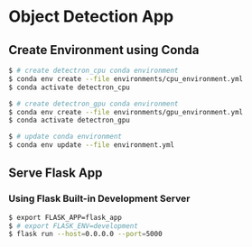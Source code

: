 # Object Detection App

## Create Environment using Conda

```bash
$ # create detectron_cpu conda environment
$ conda env create --file environments/cpu_environment.yml
$ conda activate detectron_cpu

$ # create detectron_gpu conda environment
$ conda env create --file environments/gpu_environment.yml
$ conda activate detectron_gpu

$ # update conda environment
$ conda env update --file environment.yml
```

## Serve Flask App

### Using Flask Built-in Development Server

```bash
$ export FLASK_APP=flask_app
$ # export FLASK_ENV=development
$ flask run --host=0.0.0.0 --port=5000
```
